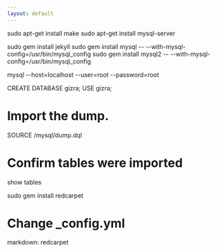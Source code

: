 ```yaml
---
layout: default
---
```

sudo apt-get install make
sudo apt-get install mysql-server

sudo gem install jekyll
sudo gem install mysql -- --with-mysql-config=/usr/bin/mysql_config
sudo gem install mysql2 -- --with-mysql-config=/usr/bin/mysql_config

mysql --host=localhost --user=root --password=root

CREATE DATABASE gizra;
USE gizra;
# Import the dump.
SOURCE /mysql/dump.dql
# Confirm tables were imported
show tables


sudo gem install redcarpet

# Change _config.yml
markdown: redcarpet
